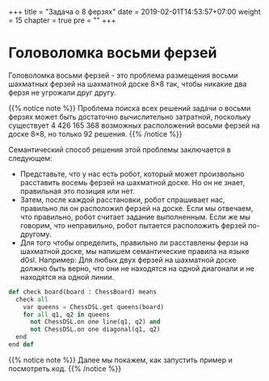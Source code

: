 +++
title = "Задача о 8 ферзях"
date = 2019-02-01T14:53:57+07:00
weight = 15
chapter = true
pre = "<i class='fa fa-chess-queen'></i>"
+++

# Головоломка восьми ферзей

Головоломка восьми ферзей - это проблема размещения восьми шахматных ферзей на шахматной доске 8×8 так, чтобы никакие два ферзя не угрожали друг другу.

{{% notice note %}}
Проблема поиска всех решений задачи о восьми ферзях может быть достаточно вычислительно затратной, поскольку существует 4 426 165 368 возможных расположений восьми ферзей на доске 8×8, но только 92 решения.
{{% /notice %}}

Семантический способ решения этой проблемы заключается в следующем:

- Представьте, что у нас есть робот, который может произвольно расставить восемь ферзей на шахматной доске. Но он не знает, правильная это позиция или нет.
- Затем, после каждой расстановки, робот спрашивает нас, правильно ли он расположил ферзей на доске. Если мы отвечаем, что правильно, робот считает задание выполненным. Если же мы говорим, что неправильно, робот пытается расположить ферзей по-другому.
- Для того чтобы определить, правильно ли расставлены ферзи на шахматной доске, мы напишем семантические правила на языке d0sl. Например: Для любых двух ферзей на шахматной доске должно быть верно, что они не находятся на одной диагонали и не находятся на одной линии.

```python
def check board(board : ChessBoard) means
  check all
    var queens = ChessDSL.get queens(board)
    for all q1, q2 in queens
      not ChessDSL.on one line(q1, q2) and
      not ChessDSL.on one diagonal(q1, q2)
  end
end def
```

{{% notice note %}}
Далее мы покажем, как запустить пример и посмотреть код.
{{% /notice %}}
